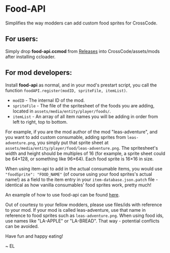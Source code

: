 # Food-API

Simplifies the way modders can add custom food sprites for CrossCode.

## For users:

Simply drop **food-api.ccmod** from [Releases](https://github.com/EL20202/crosscode-food-api/releases) into CrossCode/assets/mods after installing ccloader.

## For mod developers:

Install **food-api** as normal, and in your mod's prestart script, you call the function `foodAPI.register(modID, spriteFile, itemList)`.

- `modID` - The internal ID of the mod.
- `spriteFile` - The file of the spritesheet of the foods you are adding, located in `assets/media/entity/player/foods/`.
- `itemList` - An array of all item names you will be adding in order from left to right, top to bottom.

For example, if you are the mod author of the mod "leas-adventure", and you want to add custom consumable, adding sprites from `leas-adventure.png`, you simply put that sprite sheet at `assets/media/entity/player/food/leas-adventure.png`. The spritesheet's width and height should be multiples of 16 (for example, a sprite sheet could be 64×128, or something like 96×64). Each food sprite is 16×16 in size.

When using item-api to add in the actual consumable items, you would use `"foodSprite": "FOOD_NAME"` (of course using your food sprites's actual name!) as a field to the item entry in your `item-database.json.patch` file - identical as how vanilla consumables' food sprites work, pretty much!

An example of how to use food-api can be found [here](https://github.com/EL20202/crosscode-food-api-example).

Out of courtesy to your fellow modders, please use files/ids with reference to your mod. If your mod is called leas-adventure, use that name in reference to food sprites such as `leas-adventure.png`. When using food ids, use names like "LA-APPLE" or "LA-BREAD". That way - potential conflicts can be avoided.

Have fun and happy eating!

~ EL

